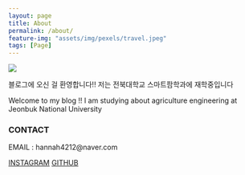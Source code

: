 ```yaml
---
layout: page
title: About
permalink: /about/
feature-img: "assets/img/pexels/travel.jpeg"
tags: [Page]
---
```


<img src="http://yanghuiwon22.github.io/assets/img/pexels/hannan.jpg">

블로그에 오신 걸 환영합니다!! 저는 전북대학교 스마트팜학과에 재학중입니다

Welcome to my blog !! I am studying about agriculture engineering at Jeonbuk National University




<h3>CONTACT</h3>

<p>EMAIL : hannah4212@naver.com</p>
<a href="https://www.instagram.com/lets._.ggo_/">INSTAGRAM</a>
<a href="https://github.com/Yanghuiwon22">GITHUB</a>
